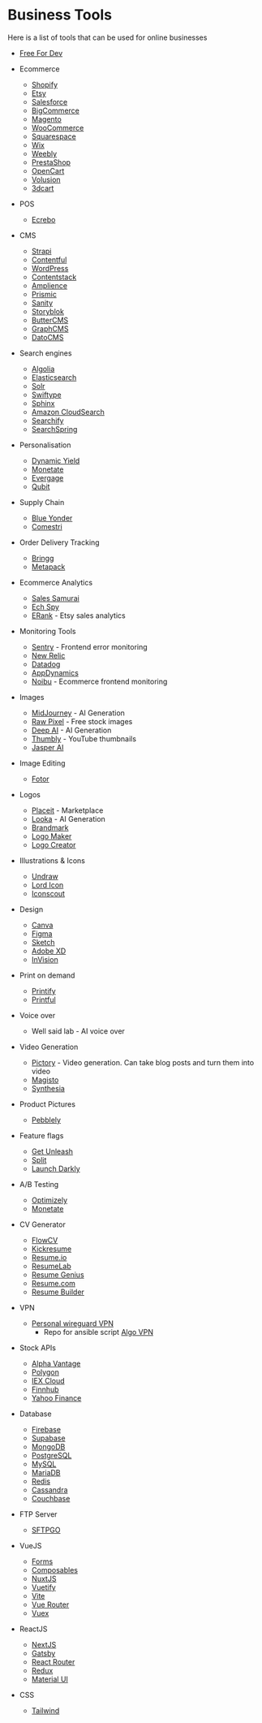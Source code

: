 # Business Tools

Here is a list of tools that can be used for online businesses

- [Free For Dev](https://free-for.dev/#/)
- Ecommerce
  - [Shopify](https://www.shopify.co.uk/)
  - [Etsy](https://www.etsy.com/uk/)
  - [Salesforce](https://www.salesforce.com/uk/)
  - [BigCommerce](https://www.bigcommerce.co.uk/)
  - [Magento](https://magento.com/)
  - [WooCommerce](https://woocommerce.com/)
  - [Squarespace](https://www.squarespace.com/)
  - [Wix](https://www.wix.com/)
  - [Weebly](https://www.weebly.com/uk)
  - [PrestaShop](https://www.prestashop.com/en)
  - [OpenCart](https://www.opencart.com/)
  - [Volusion](https://www.volusion.com/)
  - [3dcart](https://www.3dcart.com/)
- POS
  - [Ecrebo](https://www.ecrebo.com/)
- CMS
  - [Strapi](https://strapi.io/)
  - [Contentful](https://www.contentful.com/)
  - [WordPress](https://wordpress.com/)
  - [Contentstack](https://www.contentstack.com/)
  - [Amplience](https://amplience.com/)
  - [Prismic](https://prismic.io/)
  - [Sanity](https://www.sanity.io/)
  - [Storyblok](https://www.storyblok.com/)
  - [ButterCMS](https://buttercms.com/)
  - [GraphCMS](https://graphcms.com/)
  - [DatoCMS](https://www.datocms.com/)
- Search engines
  - [Algolia](https://www.algolia.com/)
  - [Elasticsearch](https://www.elastic.co/)
  - [Solr](https://lucene.apache.org/solr/)
  - [Swiftype](https://swiftype.com/)
  - [Sphinx](http://www.sphinxsearch.com/)
  - [Amazon CloudSearch](https://aws.amazon.com/cloudsearch/)
  - [Searchify](https://www.searchify.com/)
  - [SearchSpring](https://searchspring.com/)
- Personalisation
  - [Dynamic Yield](https://www.dynamicyield.com/)
  - [Monetate](https://www.monetate.com/)
  - [Evergage](https://www.evergage.com/)
  - [Qubit](https://www.qubit.com/)
- Supply Chain
  - [Blue Yonder](https://blueyonder.com/)
  - [Comestri](https://www.comestri.com/)
- Order Delivery Tracking
  - [Bringg](https://www.bringg.com/)
  - [Metapack](https://www.metapack.com)
- Ecommerce Analytics
  - [Sales Samurai](https://salesamurai.io/)
  - [Ech Spy](https://echspy.com/)
  - [ERank](https://erank.com/) - Etsy sales analytics
- Monitoring Tools
  - [Sentry](https://sentry.io/) - Frontend error monitoring
  - [New Relic](https://newrelic.com/)
  - [Datadog](https://www.datadoghq.com/)
  - [AppDynamics](https://www.appdynamics.com/)
  - [Noibu](https://noibu.com/) - Ecommerce frontend monitoring
- Images
  - [MidJourney](https://midjourney.com/) - AI Generation
  - [Raw Pixel](https://www.rawpixel.com/) - Free stock images
  - [Deep AI](https://deepai.org/) - AI Generation
  - [Thumbly](https://thumbly.ai/) - YouTube thumbnails
  - [Jasper AI](https://www.jasper.ai/art)
- Image Editing
  - [Fotor](https://www.fotor.com/)
- Logos
  - [Placeit](https://placeit.net/) - Marketplace
  - [Looka](https://looka.com/) - AI Generation
  - [Brandmark](https://brandmark.io/)
  - [Logo Maker](https://www.logomaker.com/)
  - [Logo Creator](https://www.logocreator.io/)
- Illustrations & Icons
  - [Undraw](https://undraw.co/)
  - [Lord Icon](https://lordicon.com/)
  - [Iconscout](https://iconscout.com/)
- Design
  - [Canva](https://www.canva.com/en_gb/)
  - [Figma](https://www.figma.com/)
  - [Sketch](https://www.sketch.com/)
  - [Adobe XD](https://www.adobe.com/uk/products/xd.html)
  - [InVision](https://www.invisionapp.com/)
- Print on demand
  - [Printify](https://printify.com)
  - [Printful](https://www.printful.com/uk)
- Voice over
  - Well said lab - AI voice over
- Video Generation
  - [Pictory](https://pictory.ai/) - Video generation. Can take blog posts and turn them into video
  - [Magisto](https://www.magisto.com/create-videos-in-minutes)
  - [Synthesia](https://www.synthesia.io/)
- Product Pictures
  - [Pebblely](https://pebblely.com/)
- Feature flags
  - [Get Unleash](https://docs.getunleash.io/)
  - [Split](https://www.split.io/)
  - [Launch Darkly](https://launchdarkly.com/)
- A/B Testing
  - [Optimizely](https://www.optimizely.com/)
  - [Monetate](https://monetate.com/)
- CV Generator
  - [FlowCV](https://flowcv.com/)
  - [Kickresume](https://www.kickresume.com/)
  - [Resume.io](https://resume.io/)
  - [ResumeLab](https://resumelab.com/)
  - [Resume Genius](https://resumegenius.com/)
  - [Resume.com](https://www.resume.com/)
  - [Resume Builder](https://www.resume-builder.net/)
- VPN
  - [Personal wireguard VPN](https://github.com/WireGuard/)
    - Repo for ansible script [Algo VPN](https://github.com/trailofbits/algo)
- Stock APIs
  - [Alpha Vantage](https://www.alphavantage.co/)
  - [Polygon](https://polygon.io/)
  - [IEX Cloud](https://iexcloud.io/)
  - [Finnhub](https://finnhub.io/)
  - [Yahoo Finance](https://finance.yahoo.com/)

- Database
  - [Firebase](https://firebase.google.com/)
  - [Supabase](https://supabase.io/)
  - [MongoDB](https://www.mongodb.com/)
  - [PostgreSQL](https://www.postgresql.org/)
  - [MySQL](https://www.mysql.com/)
  - [MariaDB](https://mariadb.org/)
  - [Redis](https://redis.io/)
  - [Cassandra](https://cassandra.apache.org/)
  - [Couchbase](https://www.couchbase.com/)
- FTP Server
  - [SFTPGO](https://github.com/drakkan/sftpgo)
- VueJS
  - [Forms](https://vueformulate.com/)
  - [Composables](https://vueuse.org/)
  - [NuxtJS](https://nuxtjs.org/)
  - [Vuetify](https://vuetifyjs.com/en/)
  - [Vite](https://vitejs.dev/)
  - [Vue Router](https://router.vuejs.org/)
  - [Vuex](https://vuex.vuejs.org/)
- ReactJS
  - [NextJS](https://nextjs.org/)
  - [Gatsby](https://www.gatsbyjs.com/)
  - [React Router](https://reactrouter.com/)
  - [Redux](https://redux.js.org/)
  - [Material UI](https://material-ui.com/)
- CSS
  - [Tailwind](https://tailwindcss.com/)
